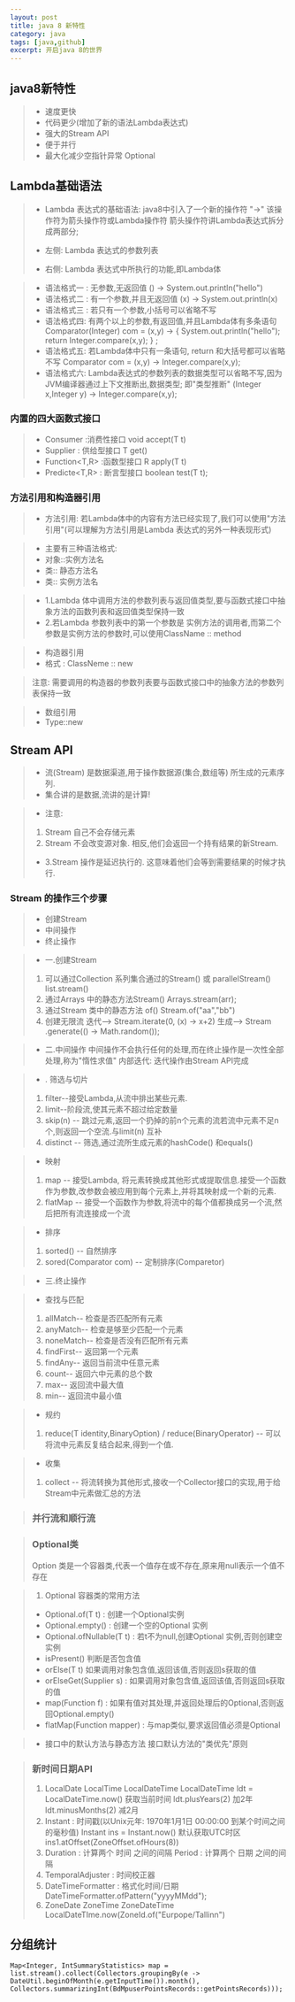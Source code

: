 ```yaml
---
layout: post
title: java 8 新特性
category: java
tags: [java,github]
excerpt: 开启java 8的世界
---
```



## java8新特性
>- 速度更快
>- 代码更少(增加了新的语法Lambda表达式)
>- 强大的Stream API
>- 便于并行
>- 最大化减少空指针异常 Optional

## Lambda基础语法
>- Lambda 表达式的基础语法: java8中引入了一个新的操作符 "->" 该操作符为箭头操作符或Lambda操作符
>箭头操作符讲Lambda表达式拆分成两部分;
>
>- 左侧: Lambda 表达式的参数列表
>- 右侧: Lambda 表达式中所执行的功能,即Lambda体

>- 语法格式一 : 无参数,无返回值
>() -> System.out.println("hello")
>- 语法格式二 : 有一个参数,并且无返回值
>(x) -> System.out.println(x)
>- 语法格式三 : 若只有一个参数,小括号可以省略不写
>- 语法格式四: 有两个以上的参数,有返回值,并且Lambda体有多条语句
>Comparator(Integer) com = (x,y) -> {
	System.out.println("hello");
	return Integer.compare(x,y);
} ;
>- 语法格式五: 若Lambda体中只有一条语句, return 和大括号都可以省略不写
>Comparator<Integer> com = (x,y) -> Integer.compare(x,y);
>- 语法格式六: Lambda表达式的参数列表的数据类型可以省略不写,因为JVM编译器通过上下文推断出,数据类型; 即"类型推断"
>(Integer x,Integer y) -> Integer.compare(x,y);
### 内置的四大函数式接口
>- Consumer<T>  :消费性接口
>	void accept(T t)
>- Supplier<T> : 供给型接口
>		T get()
>- Function<T,R>  :函数型接口
>		R apply(T t)
>- Predicte<T,R> : 断言型接口
>	boolean test(T t);

### 方法引用和构造器引用
>- 方法引用: 若Lambda体中的内容有方法已经实现了,我们可以使用"方法引用"(可以理解为方法引用是Lambda 表达式的另外一种表现形式)

>- 主要有三种语法格式:
>- 对象::实例方法名
>- 类:: 静态方法名
>- 类:: 实例方法名

>- 1.Lambda 体中调用方法的参数列表与返回值类型,要与函数式接口中抽象方法的函数列表和返回值类型保持一致
>- 2.若Lambda 参数列表中的第一个参数是 实例方法的调用者,而第二个参数是实例方法的参数时,可以使用ClassName :: method

>- 构造器引用
>- 格式 :
>ClassNeme :: new

> 注意: 需要调用的构造器的参数列表要与函数式接口中的抽象方法的参数列表保持一致

>- 数组引用
>- Type::new

## Stream API
>- 流(Stream) 是数据渠道,用于操作数据源(集合,数组等) 所生成的元素序列.
>- 集合讲的是数据,流讲的是计算!

>- 注意:
>1. Stream 自己不会存储元素
>2. Stream 不会改变源对象. 相反,他们会返回一个持有结果的新Stream.
>- 3.Stream 操作是延迟执行的. 这意味着他们会等到需要结果的时候才执行.

### Stream 的操作三个步骤
>- 创建Stream
>- 中间操作
>- 终止操作

>- 一.创建Stream
>1. 可以通过Collection 系列集合通过的Stream() 或 parallelStream()
> list.stream()
>2. 通过Arrays 中的静态方法Stream()
> Arrays.stream(arr); 
>3. 通过Stream 类中的静态方法 of()
>Stream.of("aa","bb")
>4. 创建无限流
>迭代--> Stream.iterate(0, (x) -> x+2)
>生成--> Stream .generate(() -> Math.random());

>- 二.中间操作
>中间操作不会执行任何的处理,而在终止操作是一次性全部处理,称为"惰性求值"
>内部迭代: 迭代操作由Stream API完成

>- . 筛选与切片
>1. filter--接受Lambda,从流中排出某些元素.
>2. limit--阶段流,使其元素不超过给定数量
>3. skip(n) -- 跳过元素,返回一个扔掉的前n个元素的流若流中元素不足n个,则返回一个空流.与limit(n) 互补
>4. distinct -- 筛选,通过流所生成元素的hashCode() 和equals() 

>- 映射
>1. map -- 接受Lambda, 将元素转换成其他形式或提取信息.接受一个函数作为参数,改参数会被应用到每个元素上,并将其映射成一个新的元素.
>2. flatMap -- 接受一个函数作为参数,将流中的每个值都换成另一个流,然后把所有流连接成一个流

>- 排序
>1. sorted() -- 自然排序
>2. sored(Comparator com) -- 定制排序(Comparetor)

>- 三.终止操作

>- 查找与匹配
>1. allMatch-- 检查是否匹配所有元素
>2. anyMatch-- 检查是够至少匹配一个元素
>3. noneMatch-- 检查是否没有匹配所有元素
>4. findFirst-- 返回第一个元素
>5. findAny-- 返回当前流中任意元素
>6. count-- 返回六中元素的总个数
>7. max-- 返回流中最大值
>8. min-- 返回流中最小值

>- 规约
>1. reduce(T identity,BinaryOption) / reduce(BinaryOperator) -- 可以将流中元素反复结合起来,得到一个值.

>- 收集
>1. collect -- 将流转换为其他形式,接收一个Collector接口的实现,用于给Stream中元素做汇总的方法

>### 并行流和顺行流

>### Optional类
>Option<T> 类是一个容器类,代表一个值存在或不存在,原来用null表示一个值不存在

> 1. Optional 容器类的常用方法
>-  Optional.of(T t) : 创建一个Optional实例
>- Optional.empty() : 创建一个空的Optional 实例
>-   Optional.ofNullable(T t) : 若t不为null,创建Optional 实例,否则创建空实例
>-   isPresent() 判断是否包含值
>-   orElse(T t) 如果调用对象包含值,返回该值,否则返回s获取的值
>- orElseGet(Supplier s) : 如果调用对象包含值,返回该值,否则返回s获取的值
>- map(Function f) : 如果有值对其处理,并返回处理后的Optional,否则返回Optional.empty()
>- flatMap(Function mapper) : 与map类似,要求返回值必须是Optional

>- 接口中的默认方法与静态方法
> 接口默认方法的"类优先"原则

>### 新时间日期API
>1. LocalDate LocalTime LocalDateTime
>LocalDateTime ldt = LocalDateTime.now() 获取当前时间
>ldt.plusYears(2) 加2年
>ldt.minusMonths(2) 减2月
>2. Instant : 时间戳(以Unix元年: 1970年1月1日 00:00:00 到某个时间之间的毫秒值)
> Instant ins = Instant.now()  默认获取UTC时区
> ins1.atOffset(ZoneOffset.ofHours(8))
>3. Duration : 计算两个 时间 之间的间隔
>		Period : 计算两个 日期 之间的间隔
>4. TemporalAdjuster : 时间校正器
>5. DateTimeFormatter : 格式化时间/日期
>	DateTimeFormatter.ofPattern("yyyyMMdd");
>6. ZoneDate ZoneTime ZoneDateTime
>LocalDateTIme.now(ZoneId.of("Eurpope/Tallinn")


## 分组统计
```
Map<Integer, IntSummaryStatistics> map = list.stream().collect(Collectors.groupingBy(e -> DateUtil.beginOfMonth(e.getInputTime()).month(), Collectors.summarizingInt(BdMpuserPointsRecords::getPointsRecords)));

```